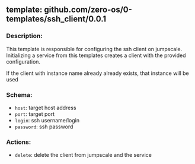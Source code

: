 ## template: github.com/zero-os/0-templates/ssh_client/0.0.1

### Description:

This template is responsible for configuring the ssh client on jumpscale. Initializing a service from this templates creates a client with the provided configuration.

If the client with instance name already already exists, that instance will be used

### Schema:

- `host`: target host address
- `port`: target port
- `login`: ssh username/login
- `password`: ssh password

### Actions:

- `delete`: delete the client from jumpscale and the service
